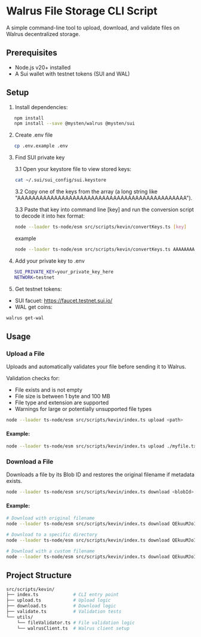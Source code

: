 # Walrus File Storage CLI Script

A simple command-line tool to upload, download, and validate files on Walrus decentralized storage.

## Prerequisites

- Node.js v20+ installed
- A Sui wallet with testnet tokens (SUI and WAL)

## Setup

1. Install dependencies:
```bash
   npm install
   npm install --save @mysten/walrus @mysten/sui
```

2. Create .env file
```bash
   cp .env.example .env
```

3. Find SUI private key

    3.1 Open your keystore file to view stored keys:
    ```bash
    cat ~/.sui/sui_config/sui.keystore
    ```

    3.2 Copy one of the keys from the array (a long string like "AAAAAAAAAAAAAAAAAAAAAAAAAAAAAAAAAAAAAAAAAAAAAA").

    3.3 Paste that key into command line [key] and run the conversion script to decode it into hex format: 
    ```bash
    node --loader ts-node/esm src/scripts/kevin/convertKeys.ts [key]
    ```
    example
     ```bash
    node --loader ts-node/esm src/scripts/kevin/convertKeys.ts AAAAAAAAAAAAAAAAAAAAAAAAAAAAAAAAAAAAAAAAAAAAAA
    ```
4. Add your private key to .env
```bash
   SUI_PRIVATE_KEY=your_private_key_here
   NETWORK=testnet
```

5. Get testnet tokens:

- SUI facuet: https://faucet.testnet.sui.io/
- WAL get coins: 
```bash
walrus get-wal
```

## Usage

### Upload a File
Uploads and automatically validates your file before sending it to Walrus.

Validation checks for: 
- File exists and is not empty
- File size is between 1 byte and 100 MB
- File type and extension are supported
- Warnings for large or potentially unsupported file types
```bash
node --loader ts-node/esm src/scripts/kevin/index.ts upload <path>
```
#### Example:
```bash
node --loader ts-node/esm src/scripts/kevin/index.ts upload ./myfile.txt
```

### Download a File
Downloads a file by its Blob ID and restores the original filename if metadata exists.
```bash
node --loader ts-node/esm src/scripts/kevin/index.ts download <blobId> [outputDir] [filename]
```

#### Example:
```bash
# Download with original filename
node --loader ts-node/esm src/scripts/kevin/index.ts download QEkuuMJoIBKXbNTFFN9sm7xcx6vtZkZfYOYDYOpJ0LY

# Download to a specific directory
node --loader ts-node/esm src/scripts/kevin/index.ts download QEkuuMJoIBKXbNTFFN9sm7xcx6vtZkZfYOYDYOpJ0LY ./downloads

# Download with a custom filename
node --loader ts-node/esm src/scripts/kevin/index.ts download QEkuuMJoIBKXbNTFFN9sm7xcx6vtZkZfYOYDYOpJ0LY ./downloads myfile.txt
```

## Project Structure
```bash
src/scripts/kevin/
├── index.ts             # CLI entry point
├── upload.ts            # Upload logic
├── download.ts          # Download logic
├── validate.ts          # Validation tests
└── utils/
    └── fileValidator.ts # File validation logic
    └── walrusClient.ts  # Walrus client setup
```